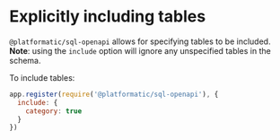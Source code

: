 # Explicitly including tables

`@platformatic/sql-openapi` allows for specifying tables to be included. **Note**:
using the `include` option will ignore any unspecified tables in the schema.

To include tables:

```javascript
app.register(require('@platformatic/sql-openapi'), {
  include: {
    category: true
  }
})
```
